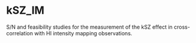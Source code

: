 # kSZ_IM

S/N and feasibility studies for the measurement of the kSZ effect in cross-correlation with HI intensity mapping observations.
